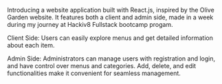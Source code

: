 Introducing a website application built with React.js, inspired by the Olive Garden website. It features both a client and admin side, made in a week during my journey at Hackiv8 Fullstack bootcamp progam.

Client Side:
Users can easily explore menus and get detailed information about each item.

Admin Side:
Administrators can manage users with registration and login, and have control over menus and categories. Add, delete, and edit functionalities make it convenient for seamless management.
